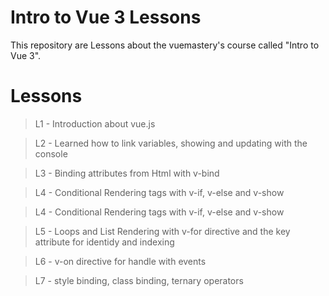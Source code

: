 # Intro to Vue 3 Lessons

This repository are Lessons about the vuemastery's course called "Intro to Vue 3". 

# Lessons

> L1 - Introduction about vue.js

> L2 - Learned how to link variables, showing and updating with the console

> L3 - Binding attributes from Html with v-bind

> L4 - Conditional Rendering tags with v-if, v-else and v-show

> L4 - Conditional Rendering tags with v-if, v-else and v-show

> L5 - Loops and List Rendering with v-for directive and the key attribute for identidy and indexing

> L6 - v-on directive for handle with events

> L7 - style binding, class binding, ternary operators